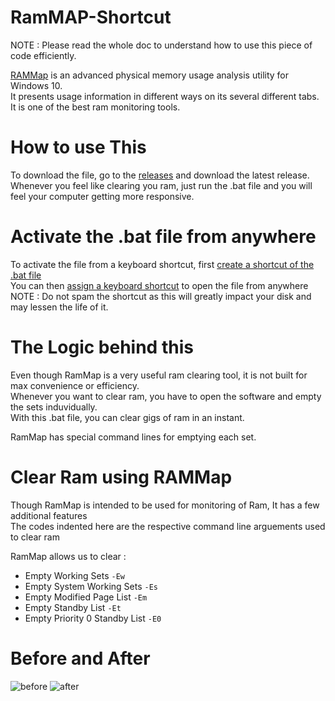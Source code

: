 # RamMAP-Shortcut
NOTE : Please read the whole doc to understand how to use this piece of code efficiently.  

[RAMMap](https://docs.microsoft.com/en-us/sysinternals/downloads/rammap) is an advanced physical memory usage analysis utility for Windows 10.  
It presents usage information in different ways on its several different tabs.  
It is one of the best ram monitoring tools. 

# How to use This
To download the file, go to the [releases](https://github.com/Shadowblazer93/RamMAP-Shortcut/releases) and download the latest release.  
Whenever you feel like clearing you ram, just run the .bat file and you will feel your computer getting more responsive.  

# Activate the .bat file from anywhere
To activate the file from a keyboard shortcut, first [create a shortcut of the .bat file](https://www.howtogeek.com/436615/how-to-create-desktop-shortcuts-on-windows-10-the-easy-way/)  
You can then [assign a keyboard shortcut](https://www.cnet.com/how-to/open-programs-with-keyboard-shortcuts-in-windows-10/) to open the file from anywhere  
NOTE : Do not spam the shortcut as this will greatly impact your disk and may lessen the life of it.  

# The Logic behind this
Even though RamMap is a very useful ram clearing tool, it is not built for max convenience or efficiency.  
Whenever you want to clear ram, you have to open the software and empty the sets induvidually.  
With this .bat file, you can clear gigs of ram in an instant.  

RamMap has special command lines for emptying each set.  


# Clear Ram using RAMMap
Though RamMap is intended to be used for monitoring of Ram, It has a few additional features  
The codes indented here are the respective command line arguements used to clear ram  

RamMap allows us to clear :
* Empty Working Sets `-Ew`
* Empty System Working Sets `-Es`
* Empty Modified Page List `-Em`
* Empty Standby List `-Et`
* Empty Priority 0 Standby List `-E0`

# Before and After
![before](https://cdn.discordapp.com/attachments/734638606647558197/827388443986100234/before.png)
![after](https://cdn.discordapp.com/attachments/734638606647558197/827388443066892300/after.png)
